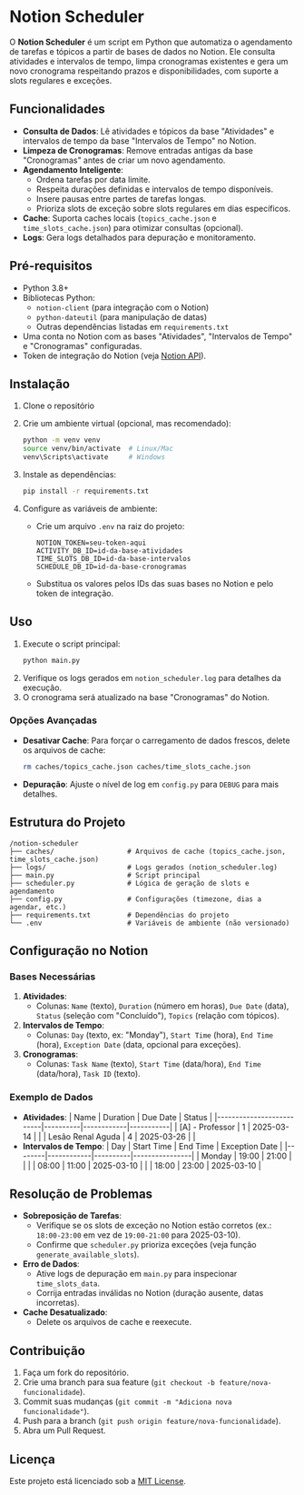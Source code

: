 
# Notion Scheduler

O **Notion Scheduler** é um script em Python que automatiza o agendamento de tarefas e tópicos a partir de bases de dados no Notion. Ele consulta atividades e intervalos de tempo, limpa cronogramas existentes e gera um novo cronograma respeitando prazos e disponibilidades, com suporte a slots regulares e exceções.

## Funcionalidades
- **Consulta de Dados**: Lê atividades e tópicos da base "Atividades" e intervalos de tempo da base "Intervalos de Tempo" no Notion.
- **Limpeza de Cronogramas**: Remove entradas antigas da base "Cronogramas" antes de criar um novo agendamento.
- **Agendamento Inteligente**: 
  - Ordena tarefas por data limite.
  - Respeita durações definidas e intervalos de tempo disponíveis.
  - Insere pausas entre partes de tarefas longas.
  - Prioriza slots de exceção sobre slots regulares em dias específicos.
- **Cache**: Suporta caches locais (`topics_cache.json` e `time_slots_cache.json`) para otimizar consultas (opcional).
- **Logs**: Gera logs detalhados para depuração e monitoramento.

## Pré-requisitos
- Python 3.8+
- Bibliotecas Python:
  - `notion-client` (para integração com o Notion)
  - `python-dateutil` (para manipulação de datas)
  - Outras dependências listadas em `requirements.txt`
- Uma conta no Notion com as bases "Atividades", "Intervalos de Tempo" e "Cronogramas" configuradas.
- Token de integração do Notion (veja [Notion API](https://developers.notion.com/)).

## Instalação
1. Clone o repositório

2. Crie um ambiente virtual (opcional, mas recomendado):
   ```bash
   python -m venv venv
   source venv/bin/activate  # Linux/Mac
   venv\Scripts\activate     # Windows
   ```
3. Instale as dependências:
   ```bash
   pip install -r requirements.txt
   ```
4. Configure as variáveis de ambiente:
   - Crie um arquivo `.env` na raiz do projeto:
     ```
     NOTION_TOKEN=seu-token-aqui
     ACTIVITY_DB_ID=id-da-base-atividades
     TIME_SLOTS_DB_ID=id-da-base-intervalos
     SCHEDULE_DB_ID=id-da-base-cronogramas
     ```
   - Substitua os valores pelos IDs das suas bases no Notion e pelo token de integração.

## Uso
1. Execute o script principal:
   ```bash
   python main.py
   ```
2. Verifique os logs gerados em `notion_scheduler.log` para detalhes da execução.
3. O cronograma será atualizado na base "Cronogramas" do Notion.

### Opções Avançadas
- **Desativar Cache**: Para forçar o carregamento de dados frescos, delete os arquivos de cache:
  ```bash
  rm caches/topics_cache.json caches/time_slots_cache.json
  ```
- **Depuração**: Ajuste o nível de log em `config.py` para `DEBUG` para mais detalhes.

## Estrutura do Projeto
```
/notion-scheduler
├── caches/                  # Arquivos de cache (topics_cache.json, time_slots_cache.json)
├── logs/                    # Logs gerados (notion_scheduler.log)
├── main.py                  # Script principal
├── scheduler.py             # Lógica de geração de slots e agendamento
├── config.py                # Configurações (timezone, dias a agendar, etc.)
├── requirements.txt         # Dependências do projeto
└── .env                     # Variáveis de ambiente (não versionado)
```

## Configuração no Notion
### Bases Necessárias
1. **Atividades**:
   - Colunas: `Name` (texto), `Duration` (número em horas), `Due Date` (data), `Status` (seleção com "Concluído"), `Topics` (relação com tópicos).
2. **Intervalos de Tempo**:
   - Colunas: `Day` (texto, ex: "Monday"), `Start Time` (hora), `End Time` (hora), `Exception Date` (data, opcional para exceções).
3. **Cronogramas**:
   - Colunas: `Task Name` (texto), `Start Time` (data/hora), `End Time` (data/hora), `Task ID` (texto).

### Exemplo de Dados
- **Atividades**:
  | Name                     | Duration | Due Date   | Status    |
  |--------------------------|----------|------------|-----------|
  | [A] - Professor             | 1        | 2025-03-14 |           |
  | Lesão Renal Aguda        | 4        | 2025-03-26 |           |
- **Intervalos de Tempo**:
  | Day    | Start Time | End Time | Exception Date |
  |--------|------------|----------|----------------|
  | Monday | 19:00      | 21:00    |                |
  |        | 08:00      | 11:00    | 2025-03-10     |
  |        | 18:00      | 23:00    | 2025-03-10     |

## Resolução de Problemas
- **Sobreposição de Tarefas**:
  - Verifique se os slots de exceção no Notion estão corretos (ex.: `18:00-23:00` em vez de `19:00-21:00` para 2025-03-10).
  - Confirme que `scheduler.py` prioriza exceções (veja função `generate_available_slots`).
- **Erro de Dados**:
  - Ative logs de depuração em `main.py` para inspecionar `time_slots_data`.
  - Corrija entradas inválidas no Notion (duração ausente, datas incorretas).
- **Cache Desatualizado**:
  - Delete os arquivos de cache e reexecute.

## Contribuição
1. Faça um fork do repositório.
2. Crie uma branch para sua feature (`git checkout -b feature/nova-funcionalidade`).
3. Commit suas mudanças (`git commit -m "Adiciona nova funcionalidade"`).
4. Push para a branch (`git push origin feature/nova-funcionalidade`).
5. Abra um Pull Request.

## Licença
Este projeto está licenciado sob a [MIT License](LICENSE).
